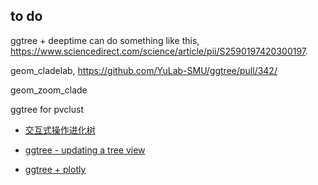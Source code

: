 ## to do


ggtree + deeptime can do something like this, <https://www.sciencedirect.com/science/article/pii/S2590197420300197>.





geom_cladelab, <https://github.com/YuLab-SMU/ggtree/pull/342/>


geom_zoom_clade

ggtree for pvclust

+ [交互式操作进化树](https://mp.weixin.qq.com/s/PIns29a9pwrUSK6kWpUBIw)

+ [ggtree - updating a tree view](https://mp.weixin.qq.com/s/csZUfzoluTkXp9DxYR7w6g)


+ [ggtree + plotly](https://twitter.com/drandersgs/status/965996335882059776)




